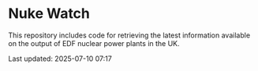 # Nuke Watch

This repository includes code for retrieving the latest information available on the output of EDF nuclear power plants in the UK.

Last updated: 2025-07-10 07:17